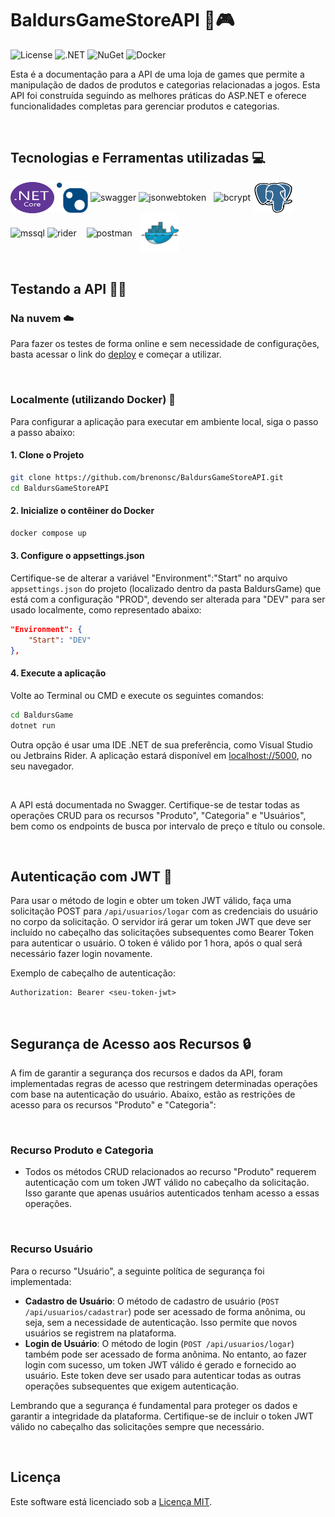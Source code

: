 # BaldursGameStoreAPI :space_invader::video_game:
![License](https://badgen.net/badge/License/MIT/purple?icon=)
![.NET](https://badgen.net/badge/.NET/v7.0/blue?icon=)
![NuGet](https://badgen.net/badge/icon/Packages/green?icon=nuget&label)
![Docker](https://badgen.net/badge/icon/Available?icon=docker&label)

Esta é a documentação para a API de uma loja de games que permite a manipulação de dados de produtos e categorias relacionadas a jogos. Esta API foi construída seguindo as melhores práticas do ASP.NET e oferece funcionalidades completas para gerenciar produtos e categorias.

<br>

## Tecnologias e Ferramentas utilizadas 💻
<div>
    <img align='center' height='50' width='70' title='.NET Core' alt='dotnet' src='https://github.com/devicons/devicon/blob/master/icons/dotnetcore/dotnetcore-original.svg' />
    <img align='center' height='50' width='50' title='Nuget' alt='nuget' src='https://github.com/devicons/devicon/blob/master/icons/nuget/nuget-original.svg' />
    <img align='center' height='62' width='72' title='Swagger' alt='swagger' src='https://github.com/bush1D3v/tsbank_api/assets/133554156/6739401f-d03b-47f8-b01f-88da2a9075d1' />
    <img align='center' height='53' width='55' title='JsonWebToken' alt='jsonwebtoken' src='https://github.com/bush1D3v/solid_rest_api/assets/133554156/d23ffb9d-aedc-4d68-9209-7268d7f41ce6' /> &nbsp;
    <img align='center' height='48' width='48' title='Bcrypt' alt='bcrypt' src='https://bcrypt.online/images/bcrypt-esse-tools-logo-square.svg' /> 
    <img align='center' height='50' width='65' title='PostgreSQL' alt='postgresql' src='https://github.com/devicons/devicon/blob/master/icons/postgresql/postgresql-original.svg' />
    <img align='center' height='50' width='64' title='Microsoft SQL Server' alt='mssql' src='https://camo.githubusercontent.com/2636f807a9f2c751d54b817ae081a8a348a6d4eeec7c344c36bdb5f5717e1bcb/68747470733a2f2f63646e2e73696d706c6569636f6e732e6f72672f6d6963726f736f667473716c7365727665722f434332393237' />
    <img align='center' height='49' width='49' title='Jetbrains Rider' alt='rider' src='https://upload.wikimedia.org/wikipedia/commons/thumb/6/6e/JetBrains_Rider_Icon.svg/1200px-JetBrains_Rider_Icon.svg.png' /> &nbsp;&nbsp;
    <img align='center' height='48' width='48' title='Postman' alt='postman' src='https://seeklogo.com/images/P/postman-logo-0087CA0D15-seeklogo.com.png' /> &nbsp;
    <img align='center' height='63' width='63' title='Docker' alt='docker' src='https://github.com/devicons/devicon/blob/master/icons/docker/docker-original.svg' />
</div>

<br>

## Testando a API :man_scientist:

### Na nuvem ☁️
Para fazer os testes de forma online e sem necessidade de configurações, basta acessar o link do <a target="_blank" href="https://baldursgamestore.onrender.com">deploy</a> e começar a utilizar.

<br>

### Localmente (utilizando Docker) :whale:
Para configurar a aplicação para executar em ambiente local, siga o passo a passo abaixo:

#### 1. Clone o Projeto

```bash
git clone https://github.com/brenonsc/BaldursGameStoreAPI.git
cd BaldursGameStoreAPI
```

#### 2. Inicialize o contêiner do Docker

```bash
docker compose up
```

#### 3. Configure o appsettings.json

Certifique-se de alterar a variável "Environment":"Start" no arquivo `appsettings.json` do projeto (localizado dentro da pasta BaldursGame) que está com a configuração "PROD", devendo ser alterada para "DEV" para ser usado localmente, como representado abaixo:

```json
"Environment": {
    "Start": "DEV"
},
```

#### 4. Execute a aplicação

Volte ao Terminal ou CMD e execute os seguintes comandos:

```bash
cd BaldursGame
dotnet run
```

Outra opção é usar uma IDE .NET de sua preferência, como Visual Studio ou Jetbrains Rider. A aplicação estará disponível em [localhost://5000](http://localhost:5000/swagger/index.html), no seu navegador. 

<br>

A API está documentada no Swagger. Certifique-se de testar todas as operações CRUD para os recursos "Produto", "Categoria" e "Usuários", bem como os endpoints de busca por intervalo de preço e título ou console.

<br>

## Autenticação com JWT :key:

Para usar o método de login e obter um token JWT válido, faça uma solicitação POST para `/api/usuarios/logar` com as credenciais do usuário no corpo da solicitação. O servidor irá gerar um token JWT que deve ser incluído no cabeçalho das solicitações subsequentes como Bearer Token para autenticar o usuário. O token é válido por 1 hora, após o qual será necessário fazer login novamente.

Exemplo de cabeçalho de autenticação:

```
Authorization: Bearer <seu-token-jwt>
```

<br>

## Segurança de Acesso aos Recursos :lock:

A fim de garantir a segurança dos recursos e dados da API, foram implementadas regras de acesso que restringem determinadas operações com base na autenticação do usuário. Abaixo, estão as restrições de acesso para os recursos "Produto" e "Categoria":

<br>

### Recurso Produto e Categoria

- Todos os métodos CRUD relacionados ao recurso "Produto" requerem autenticação com um token JWT válido no cabeçalho da solicitação. Isso garante que apenas usuários autenticados tenham acesso a essas operações.

<br>

### Recurso Usuário

Para o recurso "Usuário", a seguinte política de segurança foi implementada:

- **Cadastro de Usuário**: O método de cadastro de usuário (`POST /api/usuarios/cadastrar`) pode ser acessado de forma anônima, ou seja, sem a necessidade de autenticação. Isso permite que novos usuários se registrem na plataforma.
- **Login de Usuário**: O método de login (`POST /api/usuarios/logar`) também pode ser acessado de forma anônima. No entanto, ao fazer login com sucesso, um token JWT válido é gerado e fornecido ao usuário. Este token deve ser usado para autenticar todas as outras operações subsequentes que exigem autenticação.

Lembrando que a segurança é fundamental para proteger os dados e garantir a integridade da plataforma. Certifique-se de incluir o token JWT válido no cabeçalho das solicitações sempre que necessário.

<br>

## Licença

Este software está licenciado sob a [Licença MIT](https://github.com/brenonsc/BaldursGameStoreAPI/blob/main/LICENSE).
